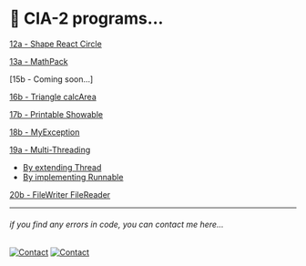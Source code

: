  # 📄 CIA-2 programs...

[12a - Shape React Circle](12a/Main.java)<br>

[13a - MathPack](13a/)<br>

[15b - Coming soon...]

[16b - Triangle calcArea](16b/Main.java)<br>

[17b - Printable Showable](17b/Test_Multiple.java)<br>

[18b - MyException](18b/ExceptionDemo.java)<br>

[19a - Multi-Threading](19a/)
 - [By extending Thread](19a/ThreadDemo1.java)
 - [By implementing Runnable](19a/ThreadDemo2.java)

[20b - FileWriter FileReader](20b/Main.java)



---

###### _if you find any errors in code, you can contact me here..._
[![Contact](https://img.shields.io/badge/chat-2d2f2e?style=for-the-badge&logo=whatsapp)](https://api.whatsapp.com/send?phone=919723430561&text=Hi)
[![Contact](https://img.shields.io/badge/Instagram-2d2f2e?style=for-the-badge&logo=instagram)](https://instagram.com/jay__s__p)